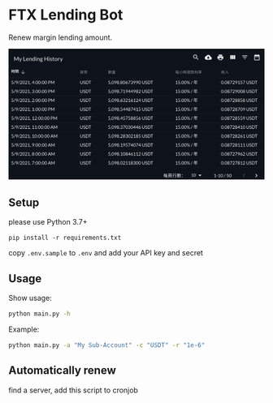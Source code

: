 FTX Lending Bot
===

Renew margin lending amount.

![demo](/img/demo.png)

## Setup

please use Python 3.7+

```
pip install -r requirements.txt
```

copy `.env.sample` to `.env` and add your API key and secret

## Usage

Show usage:

```bash
python main.py -h
```

Example:

```bash
python main.py -a "My Sub-Account" -c "USDT" -r "1e-6"
```

## Automatically renew

find a server, add this script to cronjob
